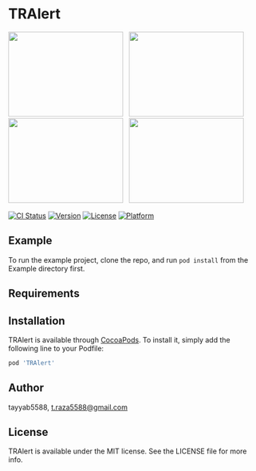 # TRAlert





<img src="https://user-images.githubusercontent.com/50027618/98242099-c15ed700-1f8d-11eb-9306-f19d106297d5.png" width="230" height="170" /> &nbsp; <img src="https://user-images.githubusercontent.com/50027618/98242102-c2900400-1f8d-11eb-969b-654ff576a31c.png" width="230" height="170" /> &nbsp;
<img src="https://user-images.githubusercontent.com/50027618/98242103-c3c13100-1f8d-11eb-851a-b145cf43af3e.png" width="230" height="170" /> &nbsp;
<img src="https://user-images.githubusercontent.com/50027618/98242106-c459c780-1f8d-11eb-8022-20bb64557b7d.png" width="230" height="170" /> &nbsp;

[![CI Status](https://img.shields.io/travis/tayyab5588/TRAlert.svg?style=flat)](https://travis-ci.org/tayyab5588/TRAlert)
[![Version](https://img.shields.io/cocoapods/v/TRAlert.svg?style=flat)](https://cocoapods.org/pods/TRAlert)
[![License](https://img.shields.io/cocoapods/l/TRAlert.svg?style=flat)](https://cocoapods.org/pods/TRAlert)
[![Platform](https://img.shields.io/cocoapods/p/TRAlert.svg?style=flat)](https://cocoapods.org/pods/TRAlert)

## Example

To run the example project, clone the repo, and run `pod install` from the Example directory first.

## Requirements

## Installation

TRAlert is available through [CocoaPods](https://cocoapods.org). To install
it, simply add the following line to your Podfile:

```ruby
pod 'TRAlert'
```

## Author

tayyab5588, t.raza5588@gmail.com

## License

TRAlert is available under the MIT license. See the LICENSE file for more info.
